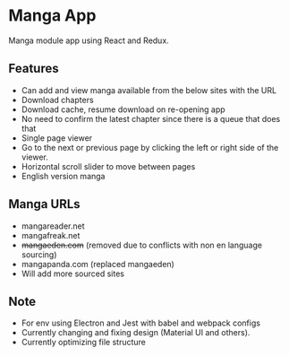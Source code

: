 # Manga App

Manga module app using React and Redux.

## Features

* Can add and view manga available from the below sites with the URL
* Download chapters
* Download cache, resume download on re-opening app
* No need to confirm the latest chapter since there is a queue that does that
* Single page viewer
* Go to the next or previous page by clicking the left or right side of the viewer.
* Horizontal scroll slider to move between pages
* English version manga

## Manga URLs

* mangareader.net
* mangafreak.net
* ~~mangaeden.com~~ (removed due to conflicts with non en language sourcing)
* mangapanda.com (replaced mangaeden)
* Will add more sourced sites

## Note

* For env using Electron and Jest with babel and webpack configs
* Currently changing and fixing design (Material UI and others).
* Currently optimizing file structure
